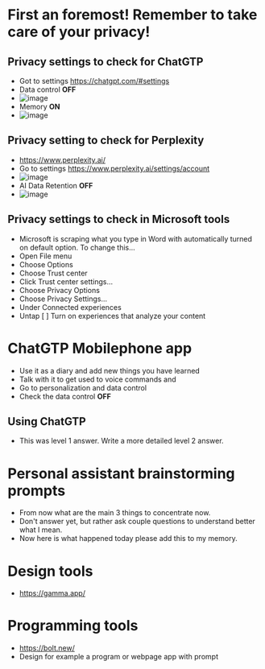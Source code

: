# First an foremost! Remember to take care of your privacy!
## Privacy settings to check for ChatGTP
- Got to settings https://chatgpt.com/#settings
- Data control **OFF**
- ![image](https://github.com/user-attachments/assets/d0810914-846f-4796-8e48-25041625b72a)
- Memory **ON**
- ![image](https://github.com/user-attachments/assets/0226c60d-17f3-47c9-b4e3-cb779bd1f7d5)

## Privacy setting to check for Perplexity
- https://www.perplexity.ai/
- Go to settings https://www.perplexity.ai/settings/account
- ![image](https://github.com/user-attachments/assets/c1bfd588-85ca-411c-a19e-0153c97993eb)
- AI Data Retention **OFF**
- ![image](https://github.com/user-attachments/assets/6e062ab3-3a93-493d-b60c-f933fa30812a)

## Privacy settings to check in Microsoft tools
- Microsoft is scraping what you type in Word with automatically turned on default option. To change this...
- Open File menu
- Choose Options
- Choose Trust center
- Click Trust center settings...
- Choose Privacy Options
- Choose Privacy Settings...
- Under Connected experiences
- Untap [ ] Turn on experiences that analyze your content


# ChatGTP Mobilephone app
- Use it as a diary and add new things you have learned
- Talk with it to get used to voice commands and 
- Go to personalization and data control
- Check the data control **OFF**

## Using ChatGTP
- This was level 1 answer. Write a more detailed level 2 answer.
# Personal assistant brainstorming prompts
- From now what are the main 3 things to concentrate now.
- Don't answer yet, but rather ask couple questions to understand better what I mean.
- Now here is what happened today please add this to my memory.

# Design tools
- https://gamma.app/

# Programming tools
- https://bolt.new/
- Design for example a program or webpage app with prompt

